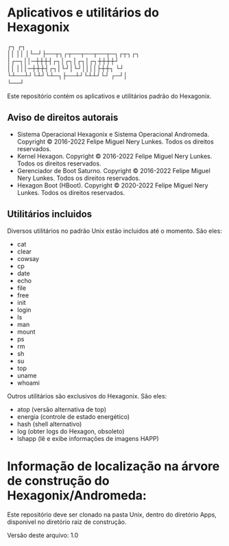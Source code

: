 # Aplicativos e utilitários do Hexagonix

 ┌┐ ┌┐                                 
 ││ ││
 │└─┘├──┬┐┌┬──┬──┬──┬─┐┌┬┐┌┐    
 │┌─┐││─┼┼┼┤┌┐│┌┐│┌┐│┌┐┼┼┼┼┘          
 ││ │││─┼┼┼┤┌┐│└┘│└┘││││├┼┼┐
 └┘ └┴──┴┘└┴┘└┴─┐├──┴┘└┴┴┘└┘
              ┌─┘│          
              └──┘          
              
Este repositório contém os aplicativos e utilitários padrão do Hexagonix.

## Aviso de direitos autorais

* Sistema Operacional Hexagonix e Sistema Operacional Andromeda. Copyright © 2016-2022 Felipe Miguel Nery Lunkes. Todos os direitos reservados.
* Kernel Hexagon. Copyright © 2016-2022 Felipe Miguel Nery Lunkes. Todos os direitos reservados.
* Gerenciador de Boot Saturno. Copyright © 2016-2022 Felipe Miguel Nery Lunkes. Todos os direitos reservados.
* Hexagon Boot (HBoot). Copyright © 2020-2022 Felipe Miguel Nery Lunkes. Todos os direitos reservados.

## Utilitários incluidos

Diversos utilitários no padrão Unix estão incluidos até o momento. São eles:

* cat
* clear
* cowsay
* cp
* date
* echo
* file
* free
* init 
* login
* ls
* man
* mount
* ps
* rm
* sh
* su
* top
* uname
* whoami

Outros utilitários são exclusivos do Hexagonix. São eles:

* atop (versão alternativa de top)
* energia (controle de estado energético)
* hash (shell alternativo)
* log (obter logs do Hexagon, obsoleto)
* lshapp (lê e exibe informações de imagens HAPP)

# Informação de localização na árvore de construção do Hexagonix/Andromeda:

Este repositório deve ser clonado na pasta Unix, dentro do diretório Apps, disponível no diretório raiz de construção.

Versão deste arquivo: 1.0
